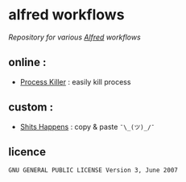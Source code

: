 # alfred workflows

*Repository for various [Alfred](https://www.alfredapp.com/) workflows*

## online : 

- [Process Killer](https://github.com/ngreenstein/alfred-process-killer) : easily kill process

## custom : 

- [Shits Happens](./shithappens.alfredworkflow) : copy & paste `¯\_(ツ)_/¯`

## licence

`GNU GENERAL PUBLIC LICENSE Version 3, June 2007`
